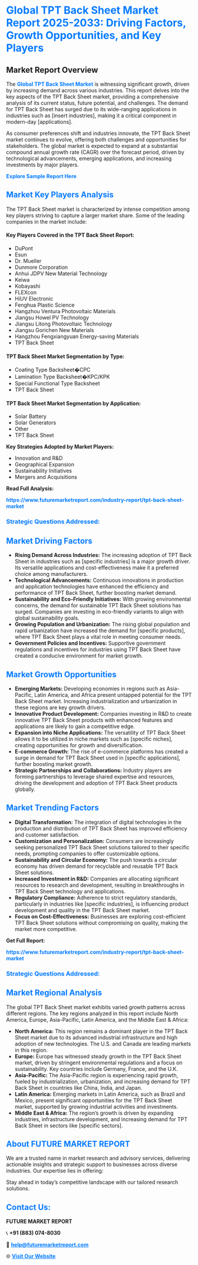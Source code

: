<h1 style="color: #007BFF;">Global TPT Back Sheet Market Report 2025-2033: Driving Factors, Growth Opportunities, and Key Players</h1>

<section id="overview">
<h2>Market Report Overview</h2>
<p>The <a href="https://www.futuremarketreport.com/industry-report/tpt-back-sheet-market" style="color: #007BFF; text-decoration: none;"><strong>Global TPT Back Sheet Market</strong></a> is witnessing significant growth, driven by increasing demand across various industries. This report delves into the key aspects of the TPT Back Sheet market, providing a comprehensive analysis of its current status, future potential, and challenges. The demand for TPT Back Sheet has surged due to its wide-ranging applications in industries such as [insert industries], making it a critical component in modern-day [applications].</p>
<p>As consumer preferences shift and industries innovate, the TPT Back Sheet market continues to evolve, offering both challenges and opportunities for stakeholders. The global market is expected to expand at a substantial compound annual growth rate (CAGR) over the forecast period, driven by technological advancements, emerging applications, and increasing investments by major players.</p>
</section>

<section id="overview">
<p><a href="https://www.futuremarketreport.com/request-sample/reportId=100178" style="color: #007BFF; text-decoration: none;"><strong>Explore Sample Report Here</strong></a></p>
</section>

<section id="key-players">
<h2 style="color: #007BFF;">Market Key Players Analysis</h2>
<p>The TPT Back Sheet market is characterized by intense competition among key players striving to capture a larger market share. Some of the leading companies in the market include:</p>
<h4>Key Players Covered in the TPT Back Sheet Report:</h4>
<ul><li>DuPont</li><li>Esun</li><li>Dr. Mueller</li><li>Dunmore Corporation</li><li>Anhui JDPV New Material Technology</li><li>Keiwa</li><li>Kobayashi</li><li>FLEXcon</li><li>HiUV Electronic</li><li>Fenghua Plastic Science</li><li>Hangzhou Ventura Photovoltaic Materials</li><li>Jiangsu Howel PV Technology</li><li>Jiangsu Litong Photovoltaic Technology</li><li>Jiangsu Gorichen New Materials</li><li>Hangzhou Fengxiangyuan Energy-saving Materials</li><li>TPT Back Sheet</li></ul>
<h4>TPT Back Sheet Market Segmentation by Type:</h4>
<ul><li>Coating Type Backsheet�CPC</li><li>Lamination Type Backsheet�KPC/KPK</li><li>Special Functional Type Backsheet</li><li>TPT Back Sheet</li></ul>

<h4>TPT Back Sheet Market Segmentation by Application:</h4>
<ul><li>Solar Battery</li><li>Solar Generators</li><li>Other</li><li>TPT Back Sheet</li></ul>
<p><strong>Key Strategies Adopted by Market Players:</strong></p>
<ul>
<li>Innovation and R&D</li>
<li>Geographical Expansion</li>
<li>Sustainability Initiatives</li>
<li>Mergers and Acquisitions</li>
</ul>
</section>

<section>
<p><strong>Read Full Analysis: </strong></p><a href="https://www.futuremarketreport.com/industry-report/tpt-back-sheet-market" style="color: #007BFF; text-decoration: none;"><strong>https://www.futuremarketreport.com/industry-report/tpt-back-sheet-market</strong></a>
<h3 style="color: #007BFF;">Strategic Questions Addressed:</h3>
</section>

<section id="driving-factors">
<h2 style="color: #007BFF;">Market Driving Factors</h2>
<ul>
<li><strong>Rising Demand Across Industries:</strong> The increasing adoption of TPT Back Sheet in industries such as [specific industries] is a major growth driver. Its versatile applications and cost-effectiveness make it a preferred choice among manufacturers.</li>
<li><strong>Technological Advancements:</strong> Continuous innovations in production and application technologies have enhanced the efficiency and performance of TPT Back Sheet, further boosting market demand.</li>
<li><strong>Sustainability and Eco-Friendly Initiatives:</strong> With growing environmental concerns, the demand for sustainable TPT Back Sheet solutions has surged. Companies are investing in eco-friendly variants to align with global sustainability goals.</li>
<li><strong>Growing Population and Urbanization:</strong> The rising global population and rapid urbanization have increased the demand for [specific products], where TPT Back Sheet plays a vital role in meeting consumer needs.</li>
<li><strong>Government Policies and Incentives:</strong> Supportive government regulations and incentives for industries using TPT Back Sheet have created a conducive environment for market growth.</li>
</ul>
</section>

<section id="growth-opportunities">
<h2 style="color: #007BFF;">Market Growth Opportunities</h2>
<ul>
<li><strong>Emerging Markets:</strong> Developing economies in regions such as Asia-Pacific, Latin America, and Africa present untapped potential for the TPT Back Sheet market. Increasing industrialization and urbanization in these regions are key growth drivers.</li>
<li><strong>Innovative Product Development:</strong> Companies investing in R&D to create innovative TPT Back Sheet products with enhanced features and applications are likely to gain a competitive edge.</li>
<li><strong>Expansion into Niche Applications:</strong> The versatility of TPT Back Sheet allows it to be utilized in niche markets such as [specific niches], creating opportunities for growth and diversification.</li>
<li><strong>E-commerce Growth:</strong> The rise of e-commerce platforms has created a surge in demand for TPT Back Sheet used in [specific applications], further boosting market growth.</li>
<li><strong>Strategic Partnerships and Collaborations:</strong> Industry players are forming partnerships to leverage shared expertise and resources, driving the development and adoption of TPT Back Sheet products globally.</li>
</ul>
</section>

<section id="trending-factors">
<h2 style="color: #007BFF;">Market Trending Factors</h2>
<ul>
<li><strong>Digital Transformation:</strong> The integration of digital technologies in the production and distribution of TPT Back Sheet has improved efficiency and customer satisfaction.</li>
<li><strong>Customization and Personalization:</strong> Consumers are increasingly seeking personalized TPT Back Sheet solutions tailored to their specific needs, prompting companies to offer customizable options.</li>
<li><strong>Sustainability and Circular Economy:</strong> The push towards a circular economy has driven demand for recyclable and reusable TPT Back Sheet solutions.</li>
<li><strong>Increased Investment in R&D:</strong> Companies are allocating significant resources to research and development, resulting in breakthroughs in TPT Back Sheet technology and applications.</li>
<li><strong>Regulatory Compliance:</strong> Adherence to strict regulatory standards, particularly in industries like [specific industries], is influencing product development and quality in the TPT Back Sheet market.</li>
<li><strong>Focus on Cost-Effectiveness:</strong> Businesses are exploring cost-efficient TPT Back Sheet solutions without compromising on quality, making the market more competitive.</li>
</ul>
</section>

<section>
<p><strong>Get Full Report: </strong></p><a href="https://www.futuremarketreport.com/industry-report/tpt-back-sheet-market" style="color: #007BFF; text-decoration: none;"><strong>https://www.futuremarketreport.com/industry-report/tpt-back-sheet-market</strong></a>
<h3 style="color: #007BFF;">Strategic Questions Addressed:</h3>
</section>


<section id="regional-analysis">
<h2 style="color: #007BFF;">Market Regional Analysis</h2>
<p>The global TPT Back Sheet market exhibits varied growth patterns across different regions. The key regions analyzed in this report include North America, Europe, Asia-Pacific, Latin America, and the Middle East & Africa:</p>
<ul>
<li><strong>North America:</strong> This region remains a dominant player in the TPT Back Sheet market due to its advanced industrial infrastructure and high adoption of new technologies. The U.S. and Canada are leading markets in this region.</li>
<li><strong>Europe:</strong> Europe has witnessed steady growth in the TPT Back Sheet market, driven by stringent environmental regulations and a focus on sustainability. Key countries include Germany, France, and the U.K.</li>
<li><strong>Asia-Pacific:</strong> The Asia-Pacific region is experiencing rapid growth, fueled by industrialization, urbanization, and increasing demand for TPT Back Sheet in countries like China, India, and Japan.</li>
<li><strong>Latin America:</strong> Emerging markets in Latin America, such as Brazil and Mexico, present significant opportunities for the TPT Back Sheet market, supported by growing industrial activities and investments.</li>
<li><strong>Middle East & Africa:</strong> The region’s growth is driven by expanding industries, infrastructure development, and increasing demand for TPT Back Sheet in sectors like [specific sectors].</li>
</ul>
</section>

<footer>
<h2 style="color: #007BFF;">About FUTURE MARKET REPORT</h2>
<p>We are a trusted name in market research and advisory services, delivering actionable insights and strategic support to businesses across diverse industries. Our expertise lies in offering:</p>

<p>Stay ahead in today’s competitive landscape with our tailored research solutions.</p>

<h2 style="color: #007BFF;">Contact Us:</h2>
<p><strong>FUTURE MARKET REPORT</strong></p>
<p>📞 <strong>+91 (883) 074-8030</strong></p>
<p>📧 <strong><a href="mailto:help@futuremarketreport.com" style="color: #007BFF;">help@futuremarketreport.com</a></strong></p>
<p>🌐 <strong><a href="https://www.futuremarketreport.com/" style="color: #007BFF;">Visit Our Website</a></strong></p>
</footer>